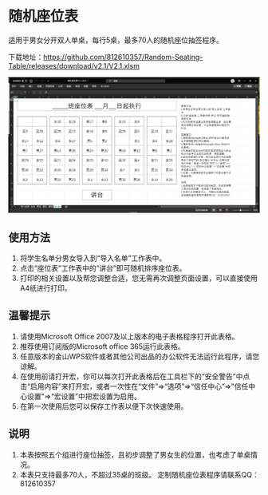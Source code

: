# 随机座位表

适用于男女分开双人单桌，每行5桌，最多70人的随机座位抽签程序。

下载地址：<https://github.com/812610357/Random-Seating-Table/releases/download/v2.1/V2.1.xlsm>

![截图](https://github.com/812610357/Random-Seating-Table/raw/master/image/1.png)

## 使用方法

1. 将学生名单分男女导入到“导入名单”工作表中。
2. 点击“座位表”工作表中的“讲台”即可随机排序座位表。
3. 打印的相关设置以及帮您调整合适，您无需再次调整页面设置，可以直接使用A4纸进行打印。

## 温馨提示

1. 请使用Microsoft Office 2007及以上版本的电子表格程序打开此表格。
2. 推荐使用订阅版的Microsoft office 365运行此表格。
3. 任意版本的金山WPS软件或者其他公司出品的办公软件无法运行此程序，请您谅解。
4. 在使用前请打开宏，你可以每次打开此表格后在工具栏下的“安全警告”中点击“启用内容”来打开宏，或者一次性在“文件”=>“选项”=>“信任中心”=>"信任中心设置"=>“宏设置”中把宏设置为启用。
5. 在第一次使用后您可以保存工作表以便下次快速使用。

## 说明

1. 本表按照五个组进行座位抽签，且初步调整了男女生的位置，也考虑了单桌情况。
2. 本表只支持最多70人，不超过35桌的班级。
定制随机座位表程序请联系QQ：812610357
